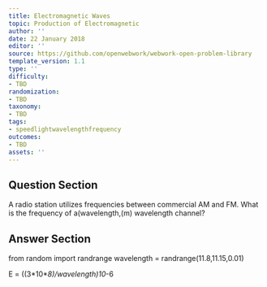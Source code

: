 ```yaml
---
title: Electromagnetic Waves
topic: Production of Electromagnetic
author: ''
date: 22 January 2018
editor: ''
source: https://github.com/openwebwork/webwork-open-problem-library
template_version: 1.1
type: ''
difficulty:
- TBD
randomization:
- TBD
taxonomy:
- TBD
tags:
- speedlightwavelengthfrequency
outcomes:
- TBD
assets: ''
---
```


## Question Section 

A radio station utilizes frequencies between commercial AM and FM. What is the frequency of a(wavelength,(m) wavelength channel?



## Answer Section

from random import randrange
wavelength = randrange(11.8,11.15,0.01)

E = ((3*10**8)/wavelength)*10**-6